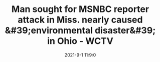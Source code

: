 ---
"title": "Man sought for MSNBC reporter attack in Miss. nearly caused &amp;#39;environmental disaster&amp;#39; in Ohio - WCTV"
"date": "2021-9-1 11:9:0"
"feed_name": "GOOGLENEWSDRILLING"
"feed_website": "https://news.google.com/search?q=drilling%2Bincident&hl=en-US&gl=US&ceid=US:en"
"feed_rss": "https://news.google.com/rss/search?q=drilling%2Bincident&hl=en-US&gl=US&ceid=US:en"
"link": "https://www.wctv.tv/2021/09/01/man-sought-msnbc-reporter-attack-miss-nearly-caused-environmental-disaster-ohio/"
"file": "_posts/2021-1-1-e219fbae7a70ffcf3951dc7a11cc811e6e9bc6dd.md"
"accident": "1"
"drilling": "0"
---